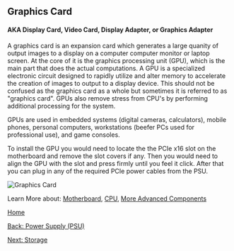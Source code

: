 ## Graphics Card
#### AKA Display Card, Video Card, Display Adapter, or Graphics Adapter
A graphics card is an expansion card which generates a large quanity of output images to a display on a computer computer monitor or laptop screen.
At the core of it is the graphics processing unit (GPU), which is the main part that does the actual computations. A GPU is a specialized electronic circuit designed to rapidly utilize and alter memory to accelerate the creation of images to output to a display device. This should not be confused as the graphics card as a whole but sometimes it is referred to  as "graphics card". GPUs also remove stress from CPU's by performing additional processing for the system.

GPUs are used in embedded systems (digital cameras, calculators), mobile phones, personal computers, workstations (beefer PCs used for professional use), and game consoles.

To install the GPU you would need to locate the the PCIe x16 slot on the motherboard and remove the slot covers if any. Then you would need to align the GPU with the slot and press firmly until you feel it click. After that you can plug in any of the required PCIe power cables from the PSU.

![Graphics Card](https://madpcb.com/wp-content/uploads/2020/12/Graphics-Card-PCB-Assembly.jpg)

Learn More about: [Motherboard](Motherboard.md), [CPU](CPU.md), [More Advanced Components](More-Advanced-Components.md)

[Home](README.md)

[Back: Power Supply (PSU)](PSU.md)

[Next: Storage](Storage.md)

